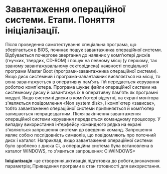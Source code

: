 # Завантаження операційної системи. Етапи. Поняття ініціалізації.

Після проведення самотестування спеціальна програма, що зберігається в BIOS, починає пошук завантажника операційної системи. Відбувається почергове звертання до наявних у комп'ютері дисків (гнучких, твердих, CD-ROM) і пошук на певному місці (у першому, так званому завантажувальному секторідиска) наявності спеціальної програми Master Boot (програми-завантажника операційної системи). Якщо диск системний і програма-завантажник виявляється на місці, то вона завантажується в оперативну пам'ять і їй передається керування роботою комп'ютера. Програма шукає файли операційної системи на системному диску й завантажує їх в оперативну пам'ять як програмні модулі. Якщо системні диски в комп'ютері відсутні, на екрані монітора з'являється повідомлення «Non system disk», і комп'ютер «зависає», тобто завантаження операційної системи припиняється й комп'ютер залишається непрацездатним. Після закінчення завантаження операційної системи керування передається командному процесору. У випадку використання інтерфейсу командного рядка на екрані з'являється  запрошення  системи до введення  команд.  Запрошення являє собою послідовність символів, що повідомляють про поточний диск і каталог. Наприклад, якщо завантаження операційної системи було зроблено з диска С:, а операційна система була встановлена в каталог WINDOWS, то з'явиться запрошення: C:\WINDOWS>

**Ініціалізація** -це створення,активація,підготовка до роботи,визначення параметрів;.Приведення програми в стан готовності для використання.
